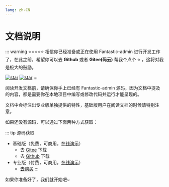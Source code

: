 ```yaml
---
lang: zh-CN
---
```


# 文档说明

::: warning ⭐⭐⭐⭐⭐
相信你已经准备或正在使用 Fantastic-admin 进行开发工作了，在此之前，希望你可以去 **Github** 或者 **Gitee(码云)** 帮我个点个 ⭐ ，这将对我是极大的鼓励。

[![star](https://img.shields.io/github/stars/hooray/fantastic-admin?style=social)](https://github.com/hooray/fantastic-admin/stargazers)
[![star](https://gitee.com/hooray/fantastic-admin/badge/star.svg?theme=dark)](https://gitee.com/hooray/fantastic-admin/stargazers)
:::

阅读开发文档前，请确保你手上已经有 Fantastic-admin 源码，因为文档中提及的内容，都是需要你在本地项目中编写或修改代码并运行才能呈现的。

文档中会标注出专业版单独提供的特性，基础版用户在阅读文档的时候请特别注意。

如果还没有源码，可以通过下面两种方式获取：

::: tip 源码获取
- 基础版（免费，可商用，[在线演示](https://hooray.gitee.io/fantastic-admin/basic)）
  - 去 [Gitee](https://gitee.com/hooray/fantastic-admin) 下载
  - 去 [Github](https://github.com/hooray/fantastic-admin) 下载
- 专业版（付费，可商用，[在线演示](https://hooray.gitee.io/fantastic-admin/pro)）
  - [去购买](/buy.md)
:::

如果你准备好了，我们就开始吧~